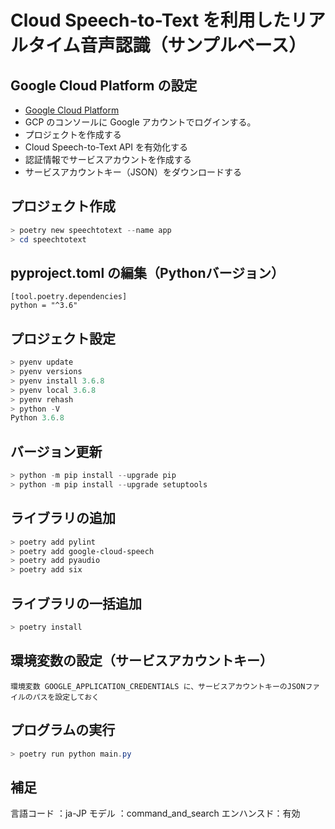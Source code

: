 # Cloud Speech-to-Text を利用したリアルタイム音声認識（サンプルベース）

## Google Cloud Platform の設定

* [Google Cloud Platform](https://cloud.google.com/?hl=ja)
* GCP のコンソールに Google アカウントでログインする。
* プロジェクトを作成する
* Cloud Speech-to-Text API を有効化する
* 認証情報でサービスアカウントを作成する
* サービスアカウントキー（JSON）をダウンロードする

## プロジェクト作成

```powershell
> poetry new speechtotext --name app
> cd speechtotext
```

## pyproject.toml の編集（Pythonバージョン）

```text
[tool.poetry.dependencies]
python = "^3.6"
```

## プロジェクト設定

```powershell
> pyenv update
> pyenv versions
> pyenv install 3.6.8
> pyenv local 3.6.8
> pyenv rehash
> python -V
Python 3.6.8
```

## バージョン更新

```powershell
> python -m pip install --upgrade pip
> python -m pip install --upgrade setuptools
```

## ライブラリの追加

```powershell
> poetry add pylint
> poetry add google-cloud-speech
> poetry add pyaudio
> poetry add six
```

## ライブラリの一括追加

```powershell
> poetry install
```

## 環境変数の設定（サービスアカウントキー）

```text
環境変数 GOOGLE_APPLICATION_CREDENTIALS に、サービスアカウントキーのJSONファイルのパスを設定しておく
```

## プログラムの実行

```powershell
> poetry run python main.py
```

## 補足

言語コード  ：ja-JP
モデル      ：command_and_search
エンハンスド：有効
